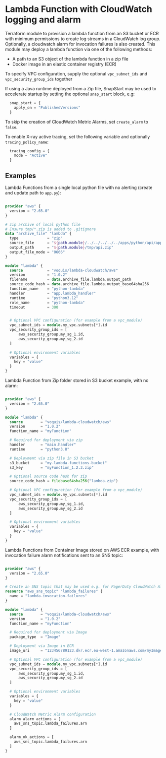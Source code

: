 Lambda Function with CloudWatch logging and alarm
===
Terraform module to provision a lambda function from an S3 bucket or ECR with minimum permissions to create log streams in a CloudWatch log group.
Optionally, a cloudwatch alarm for invocation failures is also created.
This module may deploy a lambda function via one of the following methods:
- A path to an S3 object of the lambda function in a zip file
- Docker image in an elastic container registry (ECR)

To specify VPC configuration, supply the optional `vpc_subnet_ids` and `vpc_security_group_ids` together

If using a Java runtime deployed from a Zip file, SnapStart may be used to accelerate startup by setting the optional `snap_start` block, e.g:
```terraform
  snap_start = {
    apply_on = "PublishedVersions"
  }
```

To skip the creation of CloudWatch Metric Alarms, set `create_alarm` to `false`.

To enable X-ray active tracing, set the following variable and optionally `tracing_policy_name`:
```terraform
  tracing_config = {
    mode = "Active"
  }
```

## Examples

Lambda Functions from a single local python file with no alerting (create and update path to `app.py`):
```terraform

provider "aws" {
  version = "2.65.0"
}

# zip archive of local python file
# Ensure tmp/*.zip is added to .gitignore
data "archive_file" "lambda" {
  type             = "zip"
  source_file      = "${path.module}/../../../../../apps/python/api/app.py"
  output_path      = "${path.module}/tmp/api.zip"
  output_file_mode = "0666"
}

module "lambda" {
  source           = "voquis/lambda-cloudwatch/aws"
  version          = "1.0.2"
  filename         = data.archive_file.lambda.output_path
  source_code_hash = data.archive_file.lambda.output_base64sha256
  function_name    = "python-lambda"
  handler          = "app.lambda_handler"
  runtime          = "python3.12"
  role_name        = "python-lambda"
  timeout          = 300


  # Optional VPC configuration (for example from a vpc_module)
  vpc_subnet_ids = module.my_vpc.subnets[*].id
  vpc_security_group_ids = [
      aws_security_group.my_sg_1.id,
      aws_security_group.my_sg_2.id
  ]

  # Optional environment variables
  variables = {
    key = "value"
  }
}
```


Lambda Function from Zip folder stored in S3 bucket example, with no alarm:
```terraform

provider "aws" {
  version = "2.65.0"
}

module "lambda" {
  source        = "voquis/lambda-cloudwatch/aws"
  version       = "1.0.2"
  function_name = "myFunction"

  # Required for deployment via zip
  handler       = "main.handler"
  runtime       = "python3.8"

  # Deployment via zip file in S3 bucket
  s3_bucket     = "my-lambda-functions-bucket"
  s3_key        = "myFunction_1.2.3.zip"

  # Optional source code hash for zip
  source_code_hash = filebase64sha256("lambda.zip")

  # Optional VPC configuration (for example from a vpc_module)
  vpc_subnet_ids = module.my_vpc.subnets[*].id
  vpc_security_group_ids = [
      aws_security_group.my_sg_1.id,
      aws_security_group.my_sg_2.id
  ]

  # Optional environment variables
  variables = {
    key = "value"
  }
}
```

Lambda Functions from Container Image stored on AWS ECR example, with invocation failure alarm notifications sent to an SNS topic:
```terraform

provider "aws" {
  version = "2.65.0"
}

# Create an SNS topic that may be used e.g. for PagerDuty CloudWatch Alarms integration
resource "aws_sns_topic" "lambda_failures" {
  name = "lambda-invocation-failures"
}

module "lambda" {
  source        = "voquis/lambda-cloudwatch/aws"
  version       = "1.0.2"
  function_name = "myFunction"

  # Required for deployment via Image
  package_type  = "Image"

  # Deployment via Image in ECR
  image_uri     = "123456789123.dkr.ecr.eu-west-1.amazonaws.com/myImage:latest"

  # Optional VPC configuration (for example from a vpc_module)
  vpc_subnet_ids = module.my_vpc.subnets[*].id
  vpc_security_group_ids = [
      aws_security_group.my_sg_1.id,
      aws_security_group.my_sg_2.id
  ]

  # Optional environment variables
  variables = {
    key = "value"
  }

  # CloudWatch Metric Alarm configuration
  alarm_alarm_actions = [
    aws_sns_topic.lambda_failures.arn
  ]

  alarm_ok_actions = [
    aws_sns_topic.lambda_failures.arn
  ]
}
```
